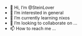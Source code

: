 - 👋 Hi, I’m @SteinLover
- 👀 I’m interested in general
- 🌱 I’m currently learning nixos
- 💞️ I’m looking to collaborate on ...
- 📫 How to reach me ...

<!---
SteinLover/SteinLover is a ✨ special ✨ repository because its `README.md` (this file) appears on your GitHub profile.
You can click the Preview link to take a look at your changes.
--->
